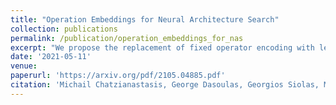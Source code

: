 ```yaml
---
title: "Operation Embeddings for Neural Architecture Search"
collection: publications
permalink: /publication/operation_embeddings_for_nas
excerpt: "We propose the replacement of fixed operator encoding with learnable representations in the optimization process."  [Read More](https://michailchatzianastasis.github.io/publication/operation_embeddings_for_nas)
date: '2021-05-11'
venue: 
paperurl: 'https://arxiv.org/pdf/2105.04885.pdf'
citation: 'Michail Chatzianastasis, George Dasoulas, Georgios Siolas, Michalis Vazirgiannis'
---
```



